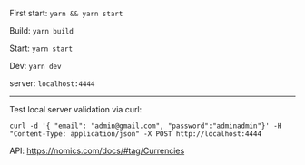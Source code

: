 First start: `yarn && yarn start`

Build: `yarn build`

Start: `yarn start`

Dev: `yarn dev`

server: `localhost:4444`

---
Test local server validation via curl:

```
curl -d '{ "email": "admin@gmail.com", "password":"adminadmin"}' -H "Content-Type: application/json" -X POST http://localhost:4444
```


API: https://nomics.com/docs/#tag/Currencies
